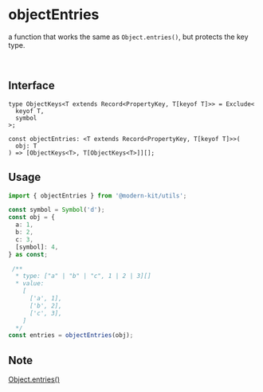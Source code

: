 # objectEntries

a function that works the same as `Object.entries()`, but protects the key type.

<br />

## Interface
```tsx
type ObjectKeys<T extends Record<PropertyKey, T[keyof T]>> = Exclude<
  keyof T,
  symbol
>;

const objectEntries: <T extends Record<PropertyKey, T[keyof T]>>(
  obj: T
) => [ObjectKeys<T>, T[ObjectKeys<T>]][];
```

## Usage
```ts
import { objectEntries } from '@modern-kit/utils';

const symbol = Symbol('d');
const obj = {
  a: 1,
  b: 2,
  c: 3,
  [symbol]: 4,
} as const;

 /**
  * type: ["a" | "b" | "c", 1 | 2 | 3][]
  * value: 
    [
      ['a', 1],
      ['b', 2],
      ['c', 3],
    ]
  */
const entries = objectEntries(obj);
```

## Note
[Object.entries()](https://developer.mozilla.org/en-US/docs/Web/JavaScript/Reference/Global_Objects/Object/entries)